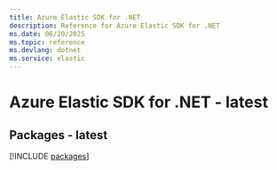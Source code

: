```yaml
---
title: Azure Elastic SDK for .NET
description: Reference for Azure Elastic SDK for .NET
ms.date: 06/20/2025
ms.topic: reference
ms.devlang: dotnet
ms.service: elastic
---
```

# Azure Elastic SDK for .NET - latest
## Packages - latest
[!INCLUDE [packages](elastic-index.md)]